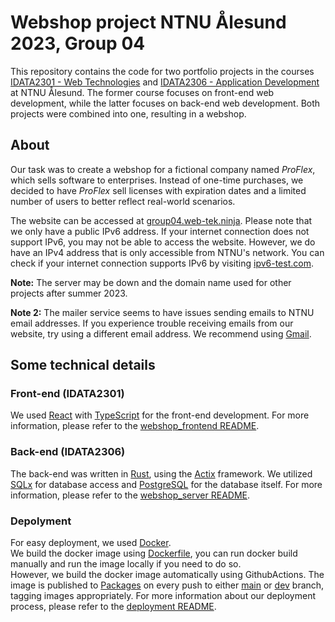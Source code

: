 # Webshop project NTNU Ålesund 2023, Group 04 
This repository contains the code for two portfolio projects in the courses [IDATA2301 - Web Technologies](https://www.ntnu.edu/studies/courses/IDATA2301) and [IDATA2306 - Application Development](https://www.ntnu.edu/studies/courses/IDATA2306) at NTNU Ålesund. The former course focuses on front-end web development, while the latter focuses on back-end web development. Both projects were combined into one, resulting in a webshop.

## About
Our task was to create a webshop for a fictional company named *ProFlex*, which sells software to enterprises. Instead of one-time purchases, we decided to have *ProFlex* sell licenses with expiration dates and a limited number of users to better reflect real-world scenarios.  

The website can be accessed at [group04.web-tek.ninja](https://group04.web-tek.ninja/). Please note that we only have a public IPv6 address. If your internet connection does not support IPv6, you may not be able to access the website. However, we do have an IPv4 address that is only accessible from NTNU's network. You can check if your internet connection supports IPv6 by visiting [ipv6-test.com](https://ipv6-test.com/).  

**Note:** The server may be down and the domain name used for other projects after summer 2023.

**Note 2:** The mailer service seems to have issues sending emails to NTNU email addresses. If you experience trouble receiving emails from our website, try using a different email address. We recommend using [Gmail](https://www.google.com/gmail/).

## Some technical details
### Front-end (IDATA2301)
We used [React](https://react.dev/) with [TypeScript](https://www.typescriptlang.org/) for the front-end development. For more information, please refer to the [webshop_frontend README](./webshop_frontend/README.md).

### Back-end (IDATA2306)
The back-end was written in [Rust](https://www.rust-lang.org/), using the [Actix](https://actix.rs/) framework. We utilized [SQLx](https://crates.io/crates/sqlx) for database access and [PostgreSQL](https://www.postgresql.org/) for the database itself. For more information, please refer to the [webshop_server README](./webshop_server/README.md).

### Depolyment
For easy deployment, we used [Docker](https://www.docker.com/).  
We build the docker image using [Dockerfile](./Dockerfile), you can run docker build manually and run the image locally if you need to do so.  
However, we build the docker image automatically using GithubActions. The image is published to [Packages](https://github.com/nokacper24/group4webshop/pkgs/container/group4webshop) on every push to either [main](../../tree/main) or [dev](../../tree/dev) branch, tagging images appropriately.
For more information about our deployment process, please refer to the [deployment README](./deployment/README.md).